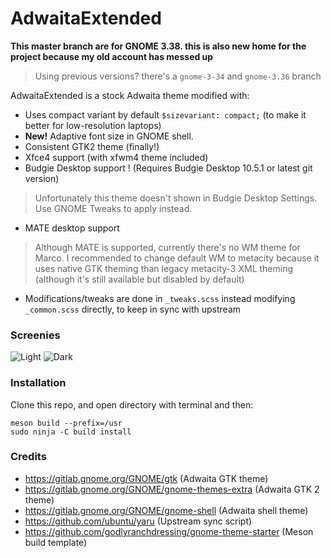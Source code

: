 AdwaitaExtended
=====
**This master branch are for GNOME 3.38. this is also new home for the project because my old account has messed up**
> Using previous versions? there's a `gnome-3-34` and `gnome-3.36` branch

AdwaitaExtended is a stock Adwaita theme modified with:

- Uses compact variant by default `$sizevariant: compact;` (to make it better for low-resolution laptops)
- **New!** Adaptive font size in GNOME shell.
- Consistent GTK2 theme (finally!)
- Xfce4 support (with xfwm4 theme included)
- Budgie Desktop support ! (Requires Budgie Desktop 10.5.1 or latest git version)
> Unfortunately this theme doesn't shown in Budgie Desktop Settings. Use GNOME Tweaks to apply instead.
- MATE desktop support
> Although MATE is supported, currently there's no WM theme for Marco. I recommended to change default WM to metacity because it uses native GTK theming than legacy metacity-3 XML theming (although it's still available but disabled by default)
- Modifications/tweaks are done in `_tweaks.scss` instead modifying `_common.scss` directly, to keep in sync with upstream

### Screenies
![Light](/data/ss-light.png)
![Dark](/data/ss-dark.png)

### Installation
Clone this repo, and open directory with terminal and then:
```
meson build --prefix=/usr
sudo ninja -C build install
```
### Credits
- https://gitlab.gnome.org/GNOME/gtk (Adwaita GTK theme)
- https://gitlab.gnome.org/GNOME/gnome-themes-extra (Adwaita GTK 2 theme)
- https://gitlab.gnome.org/GNOME/gnome-shell (Adwaita shell theme)
- https://github.com/ubuntu/yaru (Upstream sync script)
- https://github.com/godlyranchdressing/gnome-theme-starter (Meson build template)
